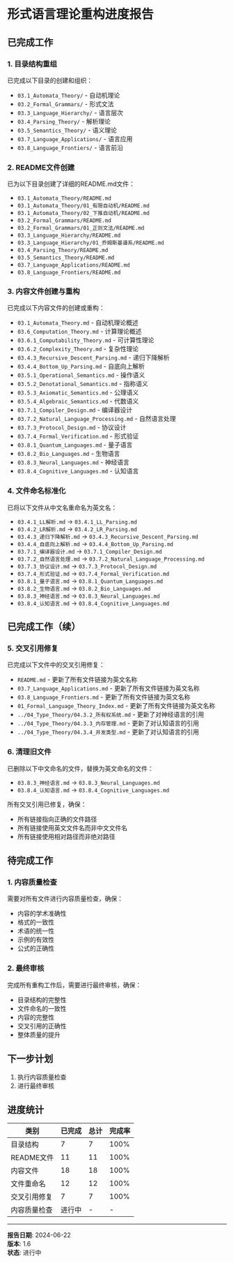 # 形式语言理论重构进度报告

## 已完成工作

### 1. 目录结构重组

已完成以下目录的创建和组织：

- `03.1_Automata_Theory/` - 自动机理论
- `03.2_Formal_Grammars/` - 形式文法
- `03.3_Language_Hierarchy/` - 语言层次
- `03.4_Parsing_Theory/` - 解析理论
- `03.5_Semantics_Theory/` - 语义理论
- `03.7_Language_Applications/` - 语言应用
- `03.8_Language_Frontiers/` - 语言前沿

### 2. README文件创建

已为以下目录创建了详细的README.md文件：

- `03.1_Automata_Theory/README.md`
- `03.1_Automata_Theory/01_有限自动机/README.md`
- `03.1_Automata_Theory/02_下推自动机/README.md`
- `03.2_Formal_Grammars/README.md`
- `03.2_Formal_Grammars/01_正则文法/README.md`
- `03.3_Language_Hierarchy/README.md`
- `03.3_Language_Hierarchy/01_乔姆斯基谱系/README.md`
- `03.4_Parsing_Theory/README.md`
- `03.5_Semantics_Theory/README.md`
- `03.7_Language_Applications/README.md`
- `03.8_Language_Frontiers/README.md`

### 3. 内容文件创建与重构

已完成以下内容文件的创建或重构：

- `03.1_Automata_Theory.md` - 自动机理论概述
- `03.6_Computation_Theory.md` - 计算理论概述
- `03.6.1_Computability_Theory.md` - 可计算性理论
- `03.6.2_Complexity_Theory.md` - 复杂性理论
- `03.4.3_Recursive_Descent_Parsing.md` - 递归下降解析
- `03.4.4_Bottom_Up_Parsing.md` - 自底向上解析
- `03.5.1_Operational_Semantics.md` - 操作语义
- `03.5.2_Denotational_Semantics.md` - 指称语义
- `03.5.3_Axiomatic_Semantics.md` - 公理语义
- `03.5.4_Algebraic_Semantics.md` - 代数语义
- `03.7.1_Compiler_Design.md` - 编译器设计
- `03.7.2_Natural_Language_Processing.md` - 自然语言处理
- `03.7.3_Protocol_Design.md` - 协议设计
- `03.7.4_Formal_Verification.md` - 形式验证
- `03.8.1_Quantum_Languages.md` - 量子语言
- `03.8.2_Bio_Languages.md` - 生物语言
- `03.8.3_Neural_Languages.md` - 神经语言
- `03.8.4_Cognitive_Languages.md` - 认知语言

### 4. 文件命名标准化

已将以下文件从中文名重命名为英文名：

- `03.4.1_LL解析.md` → `03.4.1_LL_Parsing.md`
- `03.4.2_LR解析.md` → `03.4.2_LR_Parsing.md`
- `03.4.3_递归下降解析.md` → `03.4.3_Recursive_Descent_Parsing.md`
- `03.4.4_自底向上解析.md` → `03.4.4_Bottom_Up_Parsing.md`
- `03.7.1_编译器设计.md` → `03.7.1_Compiler_Design.md`
- `03.7.2_自然语言处理.md` → `03.7.2_Natural_Language_Processing.md`
- `03.7.3_协议设计.md` → `03.7.3_Protocol_Design.md`
- `03.7.4_形式验证.md` → `03.7.4_Formal_Verification.md`
- `03.8.1_量子语言.md` → `03.8.1_Quantum_Languages.md`
- `03.8.2_生物语言.md` → `03.8.2_Bio_Languages.md`
- `03.8.3_神经语言.md` → `03.8.3_Neural_Languages.md`
- `03.8.4_认知语言.md` → `03.8.4_Cognitive_Languages.md`

## 已完成工作（续）

### 5. 交叉引用修复

已完成以下文件中的交叉引用修复：

- `README.md` - 更新了所有文件链接为英文名称
- `03.7_Language_Applications.md` - 更新了所有文件链接为英文名称
- `03.8_Language_Frontiers.md` - 更新了所有文件链接为英文名称
- `01_Formal_Language_Theory_Index.md` - 更新了所有文件链接为英文名称
- `../04_Type_Theory/04.3.2_所有权系统.md` - 更新了对神经语言的引用
- `../04_Type_Theory/04.3.3_内存管理.md` - 更新了对认知语言的引用
- `../04_Type_Theory/04.3.4_并发类型.md` - 更新了对认知语言的引用

### 6. 清理旧文件

已删除以下中文命名的文件，替换为英文命名的文件：

- `03.8.3_神经语言.md` → `03.8.3_Neural_Languages.md`
- `03.8.4_认知语言.md` → `03.8.4_Cognitive_Languages.md`

所有交叉引用已修复，确保：

- 所有链接指向正确的文件路径
- 所有链接使用英文文件名而非中文文件名
- 所有链接使用相对路径而非绝对路径

## 待完成工作

### 1. 内容质量检查

需要对所有文件进行内容质量检查，确保：

- 内容的学术准确性
- 格式的一致性
- 术语的统一性
- 示例的有效性
- 公式的正确性

### 2. 最终审核

完成所有重构工作后，需要进行最终审核，确保：

- 目录结构的完整性
- 文件命名的一致性
- 内容的完整性
- 交叉引用的正确性
- 整体质量的提升

## 下一步计划

1. 执行内容质量检查
2. 进行最终审核

## 进度统计

| 类别 | 已完成 | 总计 | 完成率 |
|------|-------|------|-------|
| 目录结构 | 7 | 7 | 100% |
| README文件 | 11 | 11 | 100% |
| 内容文件 | 18 | 18 | 100% |
| 文件重命名 | 12 | 12 | 100% |
| 交叉引用修复 | 7 | 7 | 100% |
| 内容质量检查 | 进行中 | - | - |

---

**报告日期**: 2024-06-22  
**版本**: 1.6  
**状态**: 进行中
